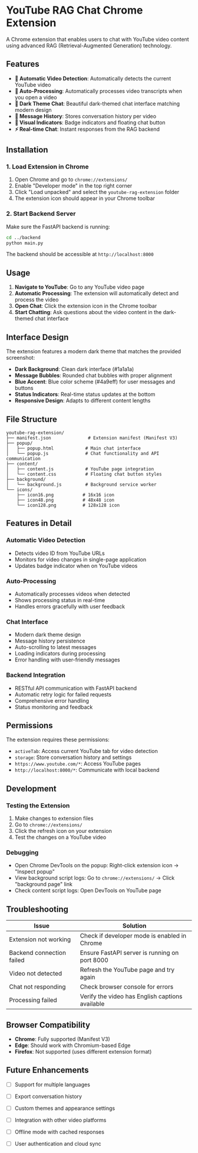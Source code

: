 # YouTube RAG Chat Chrome Extension

A Chrome extension that enables users to chat with YouTube video content using advanced RAG (Retrieval-Augmented Generation) technology.

## Features

- **🎯 Automatic Video Detection**: Automatically detects the current YouTube video
- **🔄 Auto-Processing**: Automatically processes video transcripts when you open a video
- **💬 Dark Theme Chat**: Beautiful dark-themed chat interface matching modern design
- **💾 Message History**: Stores conversation history per video
- **🔵 Visual Indicators**: Badge indicators and floating chat button
- **⚡ Real-time Chat**: Instant responses from the RAG backend

## Installation

### 1. Load Extension in Chrome

1. Open Chrome and go to `chrome://extensions/`
2. Enable "Developer mode" in the top right corner
3. Click "Load unpacked" and select the `youtube-rag-extension` folder
4. The extension icon should appear in your Chrome toolbar

### 2. Start Backend Server

Make sure the FastAPI backend is running:

```bash
cd ../backend
python main.py
```

The backend should be accessible at `http://localhost:8000`

## Usage

1. **Navigate to YouTube**: Go to any YouTube video page
2. **Automatic Processing**: The extension will automatically detect and process the video
3. **Open Chat**: Click the extension icon in the Chrome toolbar
4. **Start Chatting**: Ask questions about the video content in the dark-themed chat interface

## Interface Design

The extension features a modern dark theme that matches the provided screenshot:

- **Dark Background**: Clean dark interface (#1a1a1a)
- **Message Bubbles**: Rounded chat bubbles with proper alignment
- **Blue Accent**: Blue color scheme (#4a9eff) for user messages and buttons
- **Status Indicators**: Real-time status updates at the bottom
- **Responsive Design**: Adapts to different content lengths

## File Structure

```
youtube-rag-extension/
├── manifest.json              # Extension manifest (Manifest V3)
├── popup/
│   ├── popup.html            # Main chat interface
│   └── popup.js              # Chat functionality and API communication
├── content/
│   ├── content.js            # YouTube page integration
│   └── content.css           # Floating chat button styles
├── background/
│   └── background.js         # Background service worker
└── icons/
    ├── icon16.png           # 16x16 icon
    ├── icon48.png           # 48x48 icon
    └── icon128.png          # 128x128 icon
```

## Features in Detail

### Automatic Video Detection
- Detects video ID from YouTube URLs
- Monitors for video changes in single-page application
- Updates badge indicator when on YouTube videos

### Auto-Processing
- Automatically processes videos when detected
- Shows processing status in real-time
- Handles errors gracefully with user feedback

### Chat Interface
- Modern dark theme design
- Message history persistence
- Auto-scrolling to latest messages
- Loading indicators during processing
- Error handling with user-friendly messages

### Backend Integration
- RESTful API communication with FastAPI backend
- Automatic retry logic for failed requests
- Comprehensive error handling
- Status monitoring and feedback

## Permissions

The extension requires these permissions:

- `activeTab`: Access current YouTube tab for video detection
- `storage`: Store conversation history and settings
- `https://www.youtube.com/*`: Access YouTube pages
- `http://localhost:8000/*`: Communicate with local backend

## Development

### Testing the Extension

1. Make changes to extension files
2. Go to `chrome://extensions/`
3. Click the refresh icon on your extension
4. Test the changes on a YouTube video

### Debugging

- Open Chrome DevTools on the popup: Right-click extension icon → "Inspect popup"
- View background script logs: Go to `chrome://extensions/` → Click "background page" link
- Check content script logs: Open DevTools on YouTube page

## Troubleshooting

| Issue | Solution |
|-------|----------|
| Extension not working | Check if developer mode is enabled in Chrome |
| Backend connection failed | Ensure FastAPI server is running on port 8000 |
| Video not detected | Refresh the YouTube page and try again |
| Chat not responding | Check browser console for errors |
| Processing failed | Verify the video has English captions available |

## Browser Compatibility

- **Chrome**: Fully supported (Manifest V3)
- **Edge**: Should work with Chromium-based Edge
- **Firefox**: Not supported (uses different extension format)

## Future Enhancements

- [ ] Support for multiple languages
- [ ] Export conversation history
- [ ] Custom themes and appearance settings
- [ ] Integration with other video platforms
- [ ] Offline mode with cached responses
- [ ] User authentication and cloud sync

